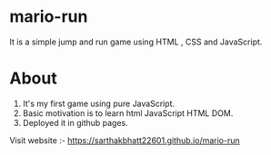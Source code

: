 # mario-run

It is a simple jump and run game using HTML , CSS and JavaScript.

# About

1. It's my first game using pure JavaScript.
2. Basic motivation is to learn html JavaScript HTML DOM.
3. Deployed it in github pages.

Visit website :- https://sarthakbhatt22601.github.io/mario-run
